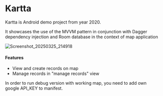 
# Kartta

Kartta is Android demo project from year 2020.

It showcases the use of the MVVM pattern in conjunction with Dagger dependency injection and Room database in the context of map application

![Screenshot_20250325_214918](https://github.com/user-attachments/assets/42e10ddd-b3f7-4bf9-b189-fe4d777ad6ba)

#### Features
* View and create records on map
* Manage records in "manage records" view

In order to run debug version with working map, you need to add own google API_KEY to manifest.
